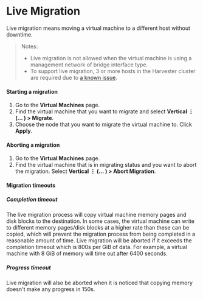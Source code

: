 # Live Migration

Live migration means moving a virtual machine to a different host without downtime.


>Notes:
>- Live migration is not allowed when the virtual machine is using a management network of bridge interface type.
>- To support live migration, 3 or more hosts in the Harvester cluster are required due to [a known issue](https://github.com/harvester/harvester/issues/798).

#### Starting a migration

1. Go to the **Virtual Machines** page.
1. Find the virtual machine that you want to migrate and select **Vertical &#8942; (... ) > Migrate**.
1. Choose the node that you want to migrate the virtual machine to. Click **Apply**.

#### Aborting a migration

1. Go to the **Virtual Machines** page.
1. Find the virtual machine that is in migrating status and you want to abort the migration. Select **Vertical &#8942; (... ) > Abort Migration**.

#### Migration timeouts

##### Completion timeout

The live migration process will copy virtual machine memory pages and disk blocks to the destination. In some cases, the virtual machine can write to different memory pages/disk blocks at a higher rate than these can be copied, which will prevent the migration process from being completed in a reasonable amount of time. Live migration will be aborted if it exceeds the completion timeout which is 800s per GiB of data. For example, a virtual machine with 8 GiB of memory will time out after 6400 seconds.

##### Progress timeout

Live migration will also be aborted when it is noticed that copying memory doesn't make any progress in 150s.
